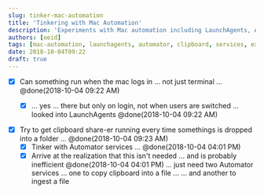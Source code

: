 ```yaml
---
slug: tinker-mac-automation
title: 'Tinkering with Mac Automation'
description: 'Experiments with Mac automation including LaunchAgents, Automator services, and clipboard sharing'
authors: [oeid]
tags: [mac-automation, launchagents, automator, clipboard, services, experiments, tinkering]
date: 2018-10-04T09:22
draft: true
---
```


- [x] Can something run when the mac logs in ... not just terminal ... @done(2018-10-04 09:22 AM)
	- [x] ... yes ... there but only on login, not when users are switched ... looked into LaunchAgents @done(2018-10-04 09:22 AM)


- [x] Try to get clipboard share-er running every time somethings is dropped into a folder ... @done(2018-10-04 09:23 AM)
	- [x] Tinker with Automator services ... @done(2018-10-04 04:01 PM)
	- [x] Arrive at the realization that this isn't needed ... and is probably inefficient @done(2018-10-04 04:01 PM)
		... just need two Automator services ... one to copy clipboard into a file ...
		... and another to ingest a file 
